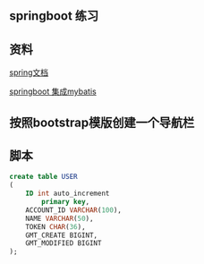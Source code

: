## springboot 练习

## 资料
[spring文档](https://spring.io.guides)

[springboot 集成mybatis](http://mybatis.org/spring-boot-starter/mybatis-spring-boot-autoconfigure/index.html)
## 按照bootstrap模版创建一个导航栏

## 脚本
```sql
create table USER
(
	ID int auto_increment
		primary key,
	ACCOUNT_ID VARCHAR(100),
	NAME VARCHAR(50),
	TOKEN CHAR(36),
	GMT_CREATE BIGINT,
	GMT_MODIFIED BIGINT
);


```


